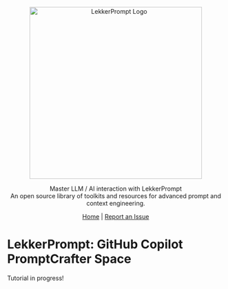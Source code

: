 <p align="center">
  <img src="https://sammyhamwi.ai/images/LekkerPrompt-logo-lrg.png" alt="LekkerPrompt Logo" width="400" height="400">
</p>

<p align="center">
  Master LLM / AI interaction with LekkerPrompt <br> An open source library of toolkits and resources for advanced prompt and context engineering.
</p>

<div align="center">
  <a href="https://github.com/LekkerPrompt/LekkerPrompt">Home</a> | <a href="https://github.com/LekkerPrompt/LekkerPrompt/issues">Report an Issue</a>
</div>

# LekkerPrompt: GitHub Copilot PromptCrafter Space

Tutorial in progress!